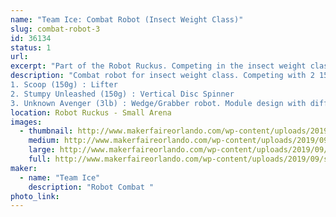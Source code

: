 ```yaml
---
name: "Team Ice: Combat Robot (Insect Weight Class)"
slug: combat-robot-3
id: 36134
status: 1
url: 
excerpt: "Part of the Robot Ruckus. Competing in the insect weight class (150g and 3lb weight class)"
description: "Combat robot for insect weight class. Competing with 2 150g robots and 1 3lb robot.
1. Scoop (150g) : Lifter
2. Stumpy Unleashed (150g) : Vertical Disc Spinner
3. Unknown Avenger (3lb) : Wedge/Grabber robot. Module design with different fronts dependent on opponent."
location: Robot Ruckus - Small Arena
images:
  - thumbnail: http://www.makerfaireorlando.com/wp-content/uploads/2019/09/stumpy.jpg
    medium: http://www.makerfaireorlando.com/wp-content/uploads/2019/09/stumpy.jpg
    large: http://www.makerfaireorlando.com/wp-content/uploads/2019/09/stumpy.jpg
    full: http://www.makerfaireorlando.com/wp-content/uploads/2019/09/stumpy.jpg
maker:
  - name: "Team Ice"
    description: "Robot Combat "
photo_link: 
---
```

